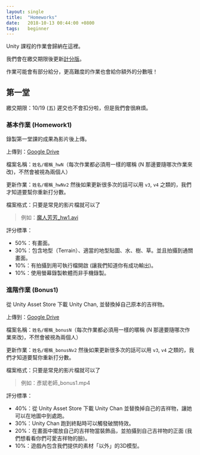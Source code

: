 ```yaml
---
layout: single
title:  "Homeworks"
date:   2018-10-13 00:44:00 +0800
tags:   beginner
---
```


Unity 課程的作業會歸納在這裡。

我們會在繳交期限後更新[計分版]({{site.baseurl}}/scoreboard/)。

作業可能會有部分給分，更高難度的作業也會給你額外的分數哦！

## 第一堂

繳交期限：10/19 (五) 遲交也不會扣分啦，但是我們會很麻煩。

### 基本作業 (Homework1)

錄製第一堂課的成果為影片後上傳。

上傳到：[Google Drive](https://drive.google.com/open?id=15QL-GawX-mqMWn88cn298_3mWK4XbbDO)

檔案名稱：`姓名/暱稱_hwN`（每次作業都必須用一樣的暱稱 (N 那邊要隨哪次作業來改)，不然會被視為兩個人）

更新作業：`姓名/暱稱_hwNv2` 然後如果更新很多次的話可以用 `v3`, `v4` 之類的，我們才知道要幫你重新打分數。

檔案格式：只要是常見的影片檔就可以了

> 例如：[魔人芳芳_hw1.avi](https://hackmd.io/JX_CQpWZRQKiJMiG7-zk2A?both)

評分標準：

- 50%：有畫面。
- 30%：包含地型（Terrain）、適當的地型貼圖、水、樹、草。並且拍攝到通關畫面。
- 10%：有拍攝到用可執行檔開啟 (讓我們知道你有成功輸出)。
- 10%：使用螢幕錄製軟體而非手機錄製。

### 進階作業 (Bonus1)

從 Unity Asset Store 下載 Unity Chan, 並替換掉自己原本的吉祥物。

上傳到：[Google Drive](https://drive.google.com/open?id=15QL-GawX-mqMWn88cn298_3mWK4XbbDO)

檔案名稱：`姓名/暱稱_bonusN`（每次作業都必須用一樣的暱稱 (N 那邊要隨哪次作業來改)，不然會被視為兩個人）

更新作業：`姓名/暱稱_bonusNv2` 然後如果更新很多次的話可以用 `v3`, `v4` 之類的，我們才知道要幫你重新打分數。

檔案格式：只要是常見的影片檔就可以了

> 例如：彥斌老師_bonus1.mp4

評分標準：

- 40%：從 Unity Asset Store 下載 Unity Chan 並替換掉自己的吉祥物，讓她可以在地圖中到處跑。
- 30%：Unity Chan 跑到終點時可以觸發破關特效。
- 20%：在畫面中擺放自己的吉祥物當裝飾品，並拍攝到自己吉祥物的正面 (我們想看看你們可愛吉祥物的臉)。
- 10%：遊戲內包含我們提供的素材「以外」的3D模型。